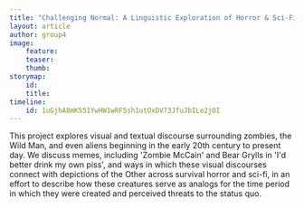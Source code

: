 ```yaml
---
title: "Challenging Normal: A Linguistic Exploration of Horror & Sci-Fi"
layout: article
author: group4
image:
    feature:
    teaser:
    thumb:
storymap:
    id:
    title:
timeline:
    id: 1uGjhA8mK551YwHW1wRF5sh1utOxDV73JfuJbILe2jOI
---
```


This project explores visual and textual discourse surrounding zombies, the Wild Man, and even aliens beginning in the early 20th century to present day. We discuss memes, including 'Zombie McCain' and Bear Grylls in 'I'd better drink my own piss', and ways in which these visual discourses connect with depictions of the Other across survival horror and sci-fi, in an effort to describe how these creatures serve as analogs for the time period in which they were created and perceived threats to the status quo.
